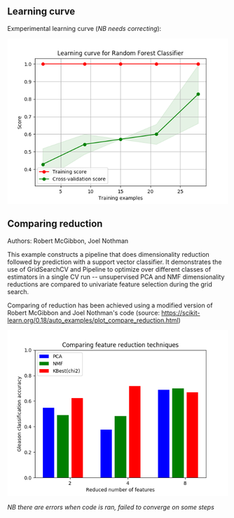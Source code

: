 ## Learning curve

Exmperimental learning curve (*NB needs correcting*):

![learning curve](/figs/learning_curve_example_unbias.png.png)


## Comparing reduction

Authors: Robert McGibbon, Joel Nothman

This example constructs a pipeline that does dimensionality
reduction followed by prediction with a support vector
classifier. It demonstrates the use of GridSearchCV and
Pipeline to optimize over different classes of estimators in a
single CV run -- unsupervised PCA and NMF dimensionality
reductions are compared to univariate feature selection during
the grid search.

Comparing of reduction has been achieved using a modified version of Robert McGibbon and Joel Nothman's code (source: https://scikit-learn.org/0.18/auto_examples/plot_compare_reduction.html)

![comparing reduction](/figs/compare_reduction.png)

*NB there are errors when code is ran, failed to converge on some steps*
